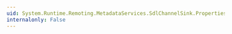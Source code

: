 ```yaml
---
uid: System.Runtime.Remoting.MetadataServices.SdlChannelSink.Properties
internalonly: False
---
```

